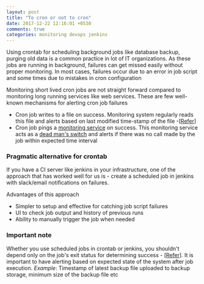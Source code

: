 ```yaml
---
layout: post
title: "To cron or not to cron"
date: 2017-12-22 12:16:01 +0530
comments: true
categories: monitoring devops jenkins
---
```


Using crontab for scheduling background jobs like database backup, purging old data is a common practice in lot of IT organizations. As these jobs are running in background, failures can get missed easily without proper monitoring. In most cases, failures occur due to an error in job script and some times due to mistakes in cron configuration

<!-- More -->

Monitoring short lived cron jobs are not straight forward compared to monitoring long running services like web services. These are few well-known mechanisms for alerting cron job failures

* Cron job writes to a file on success. Monitoring system regularly reads this file and alerts based on last modified time-stamp of the file -[[Refer](https://serverfault.com/questions/33145/techniques-to-monitor-cron-tasks)]
* Cron job pings a [monitoring service](https://deadmanssnitch.com/) on success. This monitoring service acts as a [dead man's switch](https://en.wikipedia.org/wiki/Dead_man%27s_switch) and alerts if there was no call made by the job within expected time interval


### Pragmatic alternative for crontab

If you have a CI server like jenkins in your infrastructure, one of the approach that has worked well for us is - create a scheduled job in jenkins with slack/email notifications on failures.

Advantages of this approach

* Simpler to setup and effective for catching job script failures
* UI to check job output and history of previous runs
* Ability to manually trigger the job when needed

### Important note

Whether you use scheduled jobs in crontab or jenkins, you shouldn't depend only on the job's exit status for determining success - [[Refer](https://about.gitlab.com/2017/02/01/gitlab-dot-com-database-incident/)]. It is important to have alerting based on expected state of the system after job execution. *Example*: Timestamp of latest backup file uploaded to backup storage, minimum size of the backup file etc
